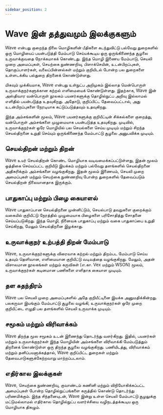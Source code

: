 ```yaml
---
sidebar_position: 2
---
```


# Wave இன் தத்துவமும் இலக்குகளும்
Wave என்பது குறைந்த நிலை மொழிகளின் பீதிகளை கடந்துவிட்டு பல்வேறு துறைகளில் ஒரு மொழியைப் பயன்படுத்தி மேம்பாடு செய்யக்கூடிய ஒரு ஒருங்கிணைந்த சூழலை உருவாக்குவதை நோக்கமாகக் கொண்டது.
இந்த மொழி இணைய மேம்பாடு, செயலி முறை அமைப்புகள், செயற்கை நுண்ணறிவு, பிளாக்செயின், உடன்பிறப்புகள், தொகுப்பாளர்கள், வலைப்பின்னல்கள் மற்றும் குறியிடல் போன்ற பல துறைகளை உள்ளடக்கிய பல்துறை திறனைக் கொண்டுள்ளது.

மிகவும் முக்கியமாக, Wave என்பது உள்நுட்ப அறிமுகம் இல்லாத மென்பொருள் உருவாக்குநர்களுக்கான கற்றல் எளிமையைக் கொண்டுள்ளது.
இதற்காக, Wave இன் அஸ்திவார வன்பொருள் நூலகம் பயனர்களுக்கு தொழில்நுட்ப அறிவு இல்லாமல் எளிதில் பயன்படுத்த உதவுகிறது. அதோடு, குறிப்பிட்ட தேவைப்பட்டால், அது உடன்பிறப்புகளை நேரடியாக கட்டுப்படுத்தவும் உதவுகிறது.

இந்த அம்சங்களின் மூலம், Wave பயனர்களுக்கு குறியீட்டின் சிக்கல்களை குறைத்து, வன்பொருள் அம்சங்களை முழுமையாக பயன்படுத்த உதவுகிறது.
முடிவில், உருவாக்குநர்கள் ஒரே மொழியில் பல செயல்களை செய்ய முடியும் மற்றும் சிறந்த செயல்திறனை உறுதி செய்யும் ஒருங்கிணைந்த மேம்பாட்டு சூழலை அனுபவிக்க முடியும்.

## செயல்திறன் மற்றும் திறன்
Wave உயர் செயல்திறன் கொண்ட மொழியாக வடிவமைக்கப்பட்டுள்ளது, இதன் மூலம் ஒத்திகை செய்யப்பட்ட குறியீடு இயக்கம் மற்றும் பல்வேறு தளங்களில் செயல்திறனை அதிகரிக்கும் அம்சங்களை வழங்குகிறது.
இதன் மூலம் இணையம், செயலி முறை அமைப்புகள் மற்றும் செயற்கை நுண்ணறிவு போன்ற துறைகளில் தேவைப்படும் செயல்திறன் நிலையானதாக இருக்கும்.

## பாதுகாப்பு மற்றும் பிழை கையாளல்
Wave பாதுகாப்பான செயல்திறனை முன்னிட்டும், செயல்பாடு தவறுகளை குறைக்கும் வகையில் குறியீட்டு நேரத்தில் முழுமையாக பிழைகளை பரிசோதித்து சோதனை செய்யப்படுகிறது.
இந்த மொழி, நினைவக பாதுகாப்பு மற்றும் வகை பாதுகாப்பை உறுதி செய்கிறது, மேலும் செயல்திறனை இழக்காது.

## உருவாக்குநர் உற்பத்தி திறன் மேம்பாடு
Wave, உருவாக்குநர்களுக்கு விரைவாக கற்றல் மற்றும் திறம்பட மேம்பாடு செய்ய உதவும் தெளிவான, எளிமையான குறியீட்டு வடிவத்தை வழங்குகிறது.
மேலும், அதன் விசாலமான நூலகங்கள் மற்றும் கருவிகள் (எ.கா. Vex மற்றும் WSON) மூலம், உருவாக்குநர்கள் கடினமான பணிகளை எளிதாக கையாள முடியும்.

## தள சுதந்திரம்
Wave பல செயலி முறை அமைப்புகளில் அதே குறியீட்டினை இயக்க அனுமதிக்கின்றது.
பலகருவா இயங்கும் மேம்பாட்டு சூழலை வழங்கி, உருவாக்குநர்கள் ஒரே முறை குறியீட்டை எழுதி பல தளங்களில் செயலி உருவாக்க முடியும்.

## சமூகம் மற்றும் விரிவாக்கம்
Wave திறந்த மூல சமூகம் உடன் இணைந்து தொடர்ந்து வளர்கிறது.
இதில், பயனர்கள் மற்றும் உருவாக்குநர்கள் இந்த மொழியின் அம்சங்களை விரிவாக்கி மேம்படுத்தும் திறனைக் கொண்டுள்ள ஒரு திறந்த சூழலை வழங்குகிறது.
பணியிடத்து, விரிவாக்கம் மற்றும் தனிப்பயனாக்கத்தால், Wave குறிப்பிட்ட துறைகள் மற்றும் தேவைபாடுகளுக்கேற்றவாறு மாற்றப்படலாம்.

## எதிர்கால இலக்குகள்
Wave, செயற்கை நுண்ணறிவு, குவாண்டம் கணினி மற்றும் விநியோகிக்கப்பட்ட அமைப்புகள் போன்ற தொழில்நுட்பங்களை கருத்தில் கொண்டு தொடர்ந்து பரிணமிக்கும்.
இந்த சிந்தனையுடன், Wave இன்று உள்ள செயலி மேம்பாட்டு சூழலுக்கு மட்டுமல்லாமல் எதிர்கால தொழில்நுட்ப வளர்ச்சியை வழிநடத்தக்கூடிய ஒரு மொழியாக திகழும்.